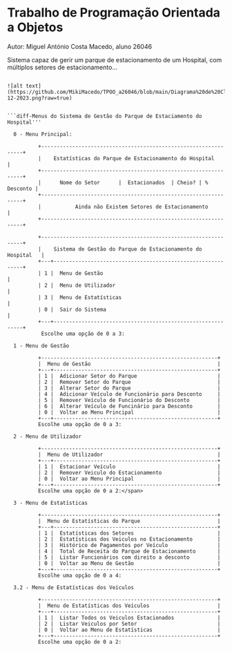 # Trabalho de Programação Orientada a Objetos 
Autor: Miguel António Costa Macedo, aluno 26046

Sistema capaz de gerir um parque de estacionamento de um Hospital, com múltiplos setores de estacionamento...

```diff-Diagrama de Classes do Trabalho'''

![alt text](https://github.com/MikiMacedo/TPOO_a26046/blob/main/Diagrama%20de%20Classes%20yUML%2002-12-2023.png?raw=true)


```diff-Menus do Sistema de Gestão do Parque de Estaciamento do Hospital'''

  0 - Menu Principal:
  
          +----------------------------------------------------------------+
          |    Estatísticas do Parque de Estacionamento do Hospital        |
          +----------------------------------------------------------------+
          |      Nome do Setor      |  Estacionados  | Cheio? | % Desconto |
          +----------------------------------------------------------------+
          |           Ainda não Existem Setores de Estacionamento          |
          +----------------------------------------------------------------+
          
          +----------------------------------------------------------------+
          |    Sistema de Gestão do Parque de Estacionamento do Hospital   |
          +---+------------------------------------------------------------+
          | 1 |  Menu de Gestão                                            |
          | 2 |  Menu de Utilizador                                        |
          | 3 |  Menu de Estatísticas                                      |
          | 0 |  Sair do Sistema                                           |
          +---+------------------------------------------------------------+
           Escolhe uma opção de 0 a 3:

  1 - Menu de Gestão
  
          +---------------------------------------------------------+
          |  Menu de Gestão                                         |
          +---+-----------------------------------------------------+
          | 1 |  Adicionar Setor do Parque                          |
          | 2 |  Remover Setor do Parque                            |
          | 3 |  Alterar Setor do Parque                            |
          | 4 |  Adicionar Veículo de Funcionário para Desconto     |
          | 5 |  Remover Veículo de Funcionário do Desconto         |
          | 6 |  Alterar Veículo de Funcinário para Desconto        |
          | 0 |  Voltar ao Menu Principal                           |
          +---+-----------------------------------------------------+
          Escolhe uma opção de 0 a 3:

  2 - Menu de Utilizador
  
          +---------------------------------------------------------+
          |  Menu de Utilizador                                     |
          +---+-----------------------------------------------------+
          | 1 |  Estacionar Veículo                                 |
          | 2 |  Remover Veiculo do Estacionamento                  |
          | 0 |  Voltar ao Menu Principal                           |
          +---+-----------------------------------------------------+
          Escolhe uma opção de 0 a 2:</span>

  3 - Menu de Estatísticas
  
          +---------------------------------------------------------+
          |  Menu de Estatísticas do Parque                         |
          +---+-----------------------------------------------------+
          | 1 |  Estatísticas dos Setores                           |
          | 2 |  Estatísticas dos Veiculos no Estacionamento        |
          | 3 |  Histórico de Pagamentos por Veículo                |
          | 4 |  Total de Receita do Parque de Estacionamento       |
          | 5 |  Listar Funcionários com direito a desconto         |
          | 0 |  Voltar ao Menu de Gestão                           |
          +---+-----------------------------------------------------+
          Escolhe uma opção de 0 a 4:

  3.2 - Menu de Estatísticas dos Veículos
  
          +---------------------------------------------------------+
          |  Menu de Estatísticas dos Veículos                      |
          +---+-----------------------------------------------------+
          | 1 |  Listar Todos os Veiculos Estacionados              |
          | 2 |  Listar Veiculos por Setor                          |
          | 0 |  Voltar ao Menu de Estatísticas                     |
          +---+-----------------------------------------------------+
          Escolhe uma opção de 0 a 2:




